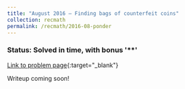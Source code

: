 ```yaml
---
title: "August 2016 – Finding bags of counterfeit coins"
collection: recmath
permalink: /recmath/2016-08-ponder
---
```

### Status: Solved in time, with bonus '&#42;&#42;'

[Link to problem page](https://research.ibm.com/haifa/ponderthis/challenges/August2016.html){:target="_blank"}

Writeup coming soon!
